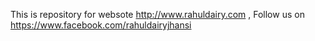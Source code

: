 This is repository for websote http://www.rahuldairy.com , Follow us on https://www.facebook.com/rahuldairyjhansi
